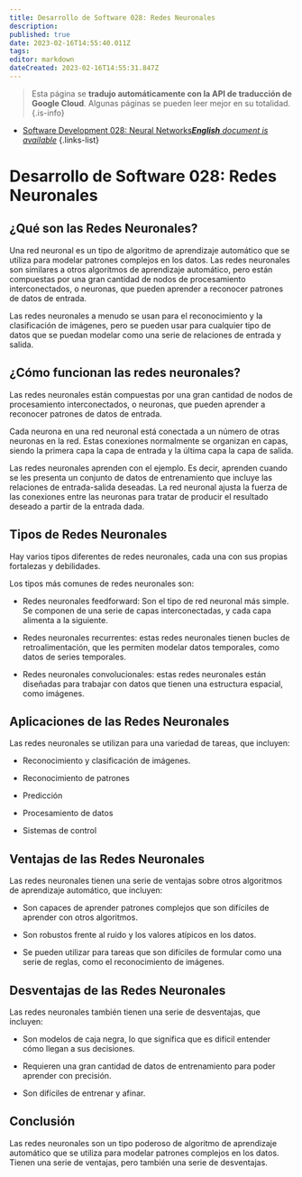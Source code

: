 ```yaml
---
title: Desarrollo de Software 028: Redes Neuronales
description: 
published: true
date: 2023-02-16T14:55:40.011Z
tags: 
editor: markdown
dateCreated: 2023-02-16T14:55:31.847Z
---
```


> Esta página se **tradujo automáticamente con la API de traducción de Google Cloud**.
Algunas páginas se pueden leer mejor en su totalidad.{.is-info}



- [Software Development 028: Neural Networks***English** document is available*](/en/Knowledge-base/Software-Development/Learning/software-development-028-neural-networks)
{.links-list}


# Desarrollo de Software 028: Redes Neuronales

## ¿Qué son las Redes Neuronales?

Una red neuronal es un tipo de algoritmo de aprendizaje automático que se utiliza para modelar patrones complejos en los datos. Las redes neuronales son similares a otros algoritmos de aprendizaje automático, pero están compuestas por una gran cantidad de nodos de procesamiento interconectados, o neuronas, que pueden aprender a reconocer patrones de datos de entrada.

Las redes neuronales a menudo se usan para el reconocimiento y la clasificación de imágenes, pero se pueden usar para cualquier tipo de datos que se puedan modelar como una serie de relaciones de entrada y salida.

## ¿Cómo funcionan las redes neuronales?

Las redes neuronales están compuestas por una gran cantidad de nodos de procesamiento interconectados, o neuronas, que pueden aprender a reconocer patrones de datos de entrada.

Cada neurona en una red neuronal está conectada a un número de otras neuronas en la red. Estas conexiones normalmente se organizan en capas, siendo la primera capa la capa de entrada y la última capa la capa de salida.

Las redes neuronales aprenden con el ejemplo. Es decir, aprenden cuando se les presenta un conjunto de datos de entrenamiento que incluye las relaciones de entrada-salida deseadas. La red neuronal ajusta la fuerza de las conexiones entre las neuronas para tratar de producir el resultado deseado a partir de la entrada dada.

## Tipos de Redes Neuronales

Hay varios tipos diferentes de redes neuronales, cada una con sus propias fortalezas y debilidades.

Los tipos más comunes de redes neuronales son:

- Redes neuronales feedforward: Son el tipo de red neuronal más simple. Se componen de una serie de capas interconectadas, y cada capa alimenta a la siguiente.

- Redes neuronales recurrentes: estas redes neuronales tienen bucles de retroalimentación, que les permiten modelar datos temporales, como datos de series temporales.

- Redes neuronales convolucionales: estas redes neuronales están diseñadas para trabajar con datos que tienen una estructura espacial, como imágenes.

## Aplicaciones de las Redes Neuronales

Las redes neuronales se utilizan para una variedad de tareas, que incluyen:

- Reconocimiento y clasificación de imágenes.

- Reconocimiento de patrones

- Predicción

- Procesamiento de datos

- Sistemas de control

## Ventajas de las Redes Neuronales

Las redes neuronales tienen una serie de ventajas sobre otros algoritmos de aprendizaje automático, que incluyen:

- Son capaces de aprender patrones complejos que son difíciles de aprender con otros algoritmos.

- Son robustos frente al ruido y los valores atípicos en los datos.

- Se pueden utilizar para tareas que son difíciles de formular como una serie de reglas, como el reconocimiento de imágenes.

## Desventajas de las Redes Neuronales

Las redes neuronales también tienen una serie de desventajas, que incluyen:

- Son modelos de caja negra, lo que significa que es difícil entender cómo llegan a sus decisiones.

- Requieren una gran cantidad de datos de entrenamiento para poder aprender con precisión.

- Son difíciles de entrenar y afinar.

## Conclusión

Las redes neuronales son un tipo poderoso de algoritmo de aprendizaje automático que se utiliza para modelar patrones complejos en los datos. Tienen una serie de ventajas, pero también una serie de desventajas.